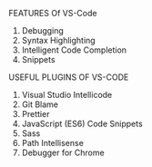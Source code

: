 FEATURES Of VS-Code
1. Debugging
2. Syntax Highlighting
3. Intelligent Code Completion
4. Snippets

USEFUL PLUGINS OF VS-CODE
1. Visual Studio Intellicode
2. Git Blame
3. Prettier
4. JavaScript (ES6) Code Snippets
5. Sass
6. Path Intellisense
7. Debugger for Chrome